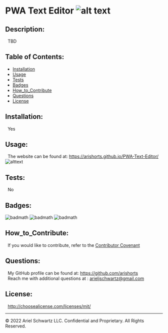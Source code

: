 # PWA Text Editor ![alt text](https://img.shields.io/badge/License-MIT-blue.svg)

## Description:

&nbsp; TBD

## Table of Contents:

- [Installation](#installation)
- [Usage](#usage)
- [Tests](#tests)
- [Badges](#badges)
- [How_to_Contribute](#how_to_contribute)
- [Questions](#questions)
- [License](#license)

## Installation:

&nbsp; Yes

## Usage:

&nbsp; The website can be found at: https://arishorts.github.io/PWA-Text-Editor/
![alttext](../PWA-Text-Editor/client/src/images/demo.JPG)

## Tests:

&nbsp; No

## Badges:

![badmath](https://img.shields.io/badge/JavaScript-66%25-purple)
![badmath](https://img.shields.io/badge/CSS-24%25-purple)
![badmath](https://img.shields.io/badge/HTML-9%25-purple)

## How_to_Contribute:

&nbsp; If you would like to contribute, refer to the [Contributor Covenant](https://www.contributor-covenant.org/)

## Questions:

&nbsp; My GitHub profile can be found at: https://github.com/arishorts
<br>&nbsp; Reach me with additional questions at : arieljschwartz@gmail.com

## License:

&nbsp; http://choosealicense.com/licenses/mit/

---

© 2022 Ariel Schwartz LLC. Confidential and Proprietary. All Rights Reserved.
